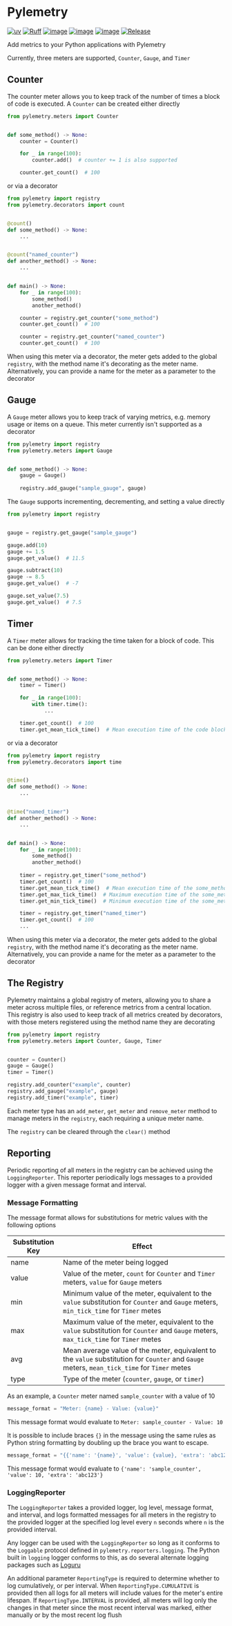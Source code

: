 # Pylemetry

[![uv](https://img.shields.io/endpoint?url=https://raw.githubusercontent.com/astral-sh/uv/main/assets/badge/v0.json)](https://github.com/astral-sh/uv)
[![Ruff](https://img.shields.io/endpoint?url=https://raw.githubusercontent.com/astral-sh/ruff/main/assets/badge/v2.json)](https://github.com/astral-sh/ruff)
[![image](https://img.shields.io/pypi/v/pylemetry.svg)](https://pypi.python.org/pypi/pylemetry)
[![image](https://img.shields.io/pypi/l/pylemetry.svg)](https://pypi.python.org/pypi/pylemetry)
[![image](https://img.shields.io/pypi/pyversions/pylemetry.svg)](https://pypi.python.org/pypi/pylemetry)
[![Release](https://github.com/amurphy4/pylemetry/actions/workflows/release.yaml/badge.svg?branch=main)](https://github.com/amurphy4/pylemetry/actions/workflows/release.yaml)

Add metrics to your Python applications with Pylemetry

Currently, three meters are supported, `Counter`, `Gauge`, and `Timer`

## Counter

The counter meter allows you to keep track of the number of times a block of code is executed.
A `Counter` can be created either directly

```python
from pylemetry.meters import Counter


def some_method() -> None:
    counter = Counter()

    for _ in range(100):
        counter.add()  # counter += 1 is also supported

    counter.get_count()  # 100
```

or via a decorator

```python
from pylemetry import registry
from pylemetry.decorators import count


@count()
def some_method() -> None:
    ...


@count("named_counter")
def another_method() -> None:
    ...


def main() -> None:
    for _ in range(100):
        some_method()
        another_method()

    counter = registry.get_counter("some_method")
    counter.get_count()  # 100

    counter = registry.get_counter("named_counter")
    counter.get_count()  # 100
```

When using this meter via a decorator, the meter gets added to the global `registry`, with the method name it's decorating as the meter name. Alternatively, you can provide a name for the meter as a parameter to the decorator

## Gauge

A `Gauge` meter allows you to keep track of varying metrics, e.g. memory usage or items on a queue. This meter currently isn't supported as a decorator

```python
from pylemetry import registry
from pylemetry.meters import Gauge


def some_method() -> None:
    gauge = Gauge()
    
    registry.add_gauge("sample_gauge", gauge)
```

The `Gauge` supports incrementing, decrementing, and setting a value directly

```python
from pylemetry import registry


gauge = registry.get_gauge("sample_gauge")

gauge.add(10)
gauge += 1.5
gauge.get_value()  # 11.5

gauge.subtract(10)
gauge -= 8.5
gauge.get_value()  # -7

gauge.set_value(7.5)
gauge.get_value()  # 7.5
```

## Timer

A `Timer` meter allows for tracking the time taken for a block of code. This can be done either directly

```python
from pylemetry.meters import Timer


def some_method() -> None:
    timer = Timer()

    for _ in range(100):
        with timer.time():
            ...

    timer.get_count()  # 100
    timer.get_mean_tick_time()  # Mean execution time of the code block
```

or via a decorator

```python
from pylemetry import registry
from pylemetry.decorators import time


@time()
def some_method() -> None:
    ...


@time("named_timer")
def another_method() -> None:
    ...


def main() -> None:
    for _ in range(100):
        some_method()
        another_method()
        
    timer = registry.get_timer("some_method")
    timer.get_count()  # 100
    timer.get_mean_tick_time()  # Mean execution time of the some_method function
    timer.get_max_tick_time()  # Maximum execution time of the some_method function
    timer.get_min_tick_time()  # Minimum execution time of the some_method function

    timer = registry.get_timer("named_timer")
    timer.get_count()  # 100
    ...
```

When using this meter via a decorator, the meter gets added to the global `registry`, with the method name it's decorating as the meter name. Alternatively, you can provide a name for the meter as a parameter to the decorator

## The Registry

Pylemetry maintains a global registry of meters, allowing you to share a meter across multiple files, or reference metrics from a central location.
This registry is also used to keep track of all metrics created by decorators, with those meters registered using the method name they are decorating

```python
from pylemetry import registry
from pylemetry.meters import Counter, Gauge, Timer


counter = Counter()
gauge = Gauge()
timer = Timer()

registry.add_counter("example", counter)
registry.add_gauge("example", gauge)
registry.add_timer("example", timer)
```

Each meter type has an `add_meter`, `get_meter` and `remove_meter` method to manage meters in the `registry`, each requiring a unique meter name.

The `registry` can be cleared through the `clear()` method

## Reporting

Periodic reporting of all meters in the registry can be achieved using the `LoggingReporter`. This reporter periodically logs messages to a provided logger with a given message format and interval.

### Message Formatting
The message format allows for substitutions for metric values with the following options

| Substitution Key | Effect                                                                                                                                       |
|------------------|----------------------------------------------------------------------------------------------------------------------------------------------|
| name             | Name of the meter being logged                                                                                                               |
| value            | Value of the meter, `count` for `Counter` and `Timer` meters, `value` for `Gauge` meters                                                     |
| min              | Minimum value of the meter, equivalent to the `value` substitution for `Counter` and `Gauge` meters, `min_tick_time` for `Timer` metes       |
| max              | Maximum value of the meter, equivalent to the `value` substitution for `Counter` and `Gauge` meters, `max_tick_time` for `Timer` metes       |
| avg              | Mean average value of the meter, equivalent to the `value` substitution for `Counter` and `Gauge` meters, `mean_tick_time` for `Timer` metes |
| type             | Type of the meter (`counter`, `gauge`, or `timer`)                                                                                           |

As an example, a `Counter` meter named `sample_counter` with a value of 10
```python
message_format = "Meter: {name} - Value: {value}"
```
This message format would evaluate to `Meter: sample_counter - Value: 10`

It is possible to include braces `{}` in the message using the same rules as Python string formatting by doubling up the brace you want to escape.
```python
message_format = "{{'name': '{name}', 'value': {value}, 'extra': 'abc123'}}"
```
This message format would evaluate to `{'name': 'sample_counter', 'value': 10, 'extra': 'abc123'}`

### LoggingReporter

The `LoggingReporter` takes a provided logger, log level, message format, and interval, and logs formatted messages for all meters in the registry to the provided logger at the specified log level every `n` seconds where `n` is the provided interval.

Any logger can be used with the `LoggingReporter` so long as it conforms to the `Loggable` protocol defined in `pylemetry.reporters.logging`. 
The Python built in `logging` logger conforms to this, as do several alternate logging packages such as [Loguru](https://pypi.org/project/loguru/)

An additional parameter `ReportingType` is required to determine whether to log cumulatively, or per interval.
When `ReportingType.CUMULATIVE` is provided then all logs for all meters will include values for the meter's entire lifespan. 
If `ReportingType.INTERVAL` is provided, all meters will log only the changes in that meter since the most recent interval was marked, either manually or by the most recent log flush